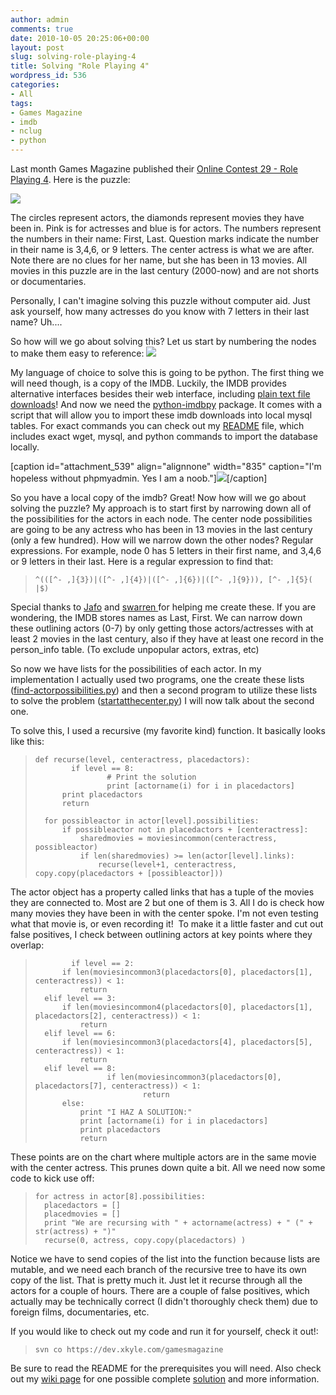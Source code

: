 ```yaml
---
author: admin
comments: true
date: 2010-10-05 20:25:06+00:00
layout: post
slug: solving-role-playing-4
title: Solving "Role Playing 4"
wordpress_id: 536
categories:
- All
tags:
- Games Magazine
- imdb
- nclug
- python
---
```


Last month Games Magazine published their [Online Contest 29 - Role Playing 4](http://www.gamesmagazine-online.com/gameslinks/contest29.html). Here is the puzzle:

[![](/uploads/GamesMagazineContest29.gif)](/uploads/GamesMagazineContest29.gif)

The circles represent actors, the diamonds represent movies they have been in. Pink is for actresses and blue is for actors. The numbers represent the numbers in their name: First, Last. Question marks indicate the number in their name is 3,4,6, or 9 letters. The center actress is what we are after. Note there are no clues for her name, but she has been in 13 movies. All movies in this puzzle are in the last century (2000-now) and are not shorts or documentaries.

Personally, I can't imagine solving this puzzle without computer aid. Just ask yourself, how many actresses do you know with 7 letters in their last name? Uh....

So how will we go about solving this? Let us start by numbering the nodes to make them easy to reference:
[![](/uploads/GamesMagazineContest29-WithNodes.gif)](/uploads/GamesMagazineContest29-WithNodes.gif)

My language of choice to solve this is going to be python. The first thing we will need though, is a copy of the IMDB. Luckily, the IMDB provides alternative interfaces besides their web interface, including [plain text file downloads](http://www.imdb.com/interfaces#plain)! And now we need the [python-imdbpy](http://imdbpy.sourceforge.net/) package. It comes with a script that will allow you to import these imdb downloads into local mysql tables. For exact commands you can check out my [README](https://dev.xkyle.com/gamesmagazine/Role%20Playing%204/README) file, which includes exact wget, mysql, and python commands to import the database locally.

[caption id="attachment_539" align="alignnone" width="835" caption="I'm hopeless without phpmyadmin. Yes I am a noob."][![](/uploads/phpmyadmin-rp4.jpg)](/uploads/phpmyadmin-rp4.jpg)[/caption]

So you have a local copy of the imdb? Great! Now how will we go about solving the puzzle? My approach is to start first by narrowing down all of the possibilities for the actors in each node. The center node possibilities are going to be any actress who has been in 13 movies in the last century (only a few hundred). How will we narrow down the other nodes? Regular expressions. For example, node 0 has 5 letters in their first name, and 3,4,6 or 9 letters in their last. Here is a regular expression to find that:


> 

>     
>     ^(([^- ,]{3})|([^- ,]{4})|([^- ,]{6})|([^- ,]{9})), [^- ,]{5}( |$)
> 
> 



Special thanks to [Jafo](http://www.tummy.com/journals/users/jafo) and [swarren ](http://www.wwwdotorg.org/)for helping me create these. If you are wondering, the IMDB stores names as Last, First. We can narrow down these outlining actors (0-7) by only getting those actors/actresses with at least 2 movies in the last century, also if they have at least one record in the person_info table. (To exclude unpopular actors, extras, etc)

So now we have lists for the possibilities of each actor. In my implementation I actually used two programs, one the create these lists ([find-actorpossibilities.py](https://dev.xkyle.com/gamesmagazine/Role%20Playing%204/find-actorpossibilities.py)) and then a second program to utilize these lists to solve the problem ([startatthecenter.py](https://dev.xkyle.com/gamesmagazine/Role%20Playing%204/startatthecenter.py)) I will now talk about the second one.

To solve this, I used a recursive (my favorite kind) function. It basically looks like this:


> 

>     
>     def recurse(level, centeractress, placedactors):
>             if level == 8:
>                     # Print the solution
>                     print [actorname(i) for i in placedactors]
>     		print placedactors
>     		return
>     
>     	for possibleactor in actor[level].possibilities:
>     		if possibleactor not in placedactors + [centeractress]:
>     			sharedmovies = moviesincommon(centeractress, possibleactor)
>     			if len(sharedmovies) >= len(actor[level].links):
>     				recurse(level+1, centeractress, copy.copy(placedactors + [possibleactor]))
> 
> 



The actor object has a property called links that has a tuple of the movies they are connected to. Most are 2 but one of them is 3. All I do is check how many movies they have been in with the center spoke. I'm not even testing what that movie is, or even recording it!  To make it a little faster and cut out false positives, I check between outlining actors at key points where they overlap:


> 

>     
>             if level == 2:
>     		if len(moviesincommon3(placedactors[0], placedactors[1], centeractress)) < 1:
>     			return
>     	elif level == 3:
>     		if len(moviesincommon4(placedactors[0], placedactors[1], placedactors[2], centeractress)) < 1:
>     			return
>     	elif level == 6:
>     		if len(moviesincommon3(placedactors[4], placedactors[5], centeractress)) < 1:
>     			return
>     	elif level == 8:
>                     if len(moviesincommon3(placedactors[0], placedactors[7], centeractress)) < 1:
>                             return
>     		else:
>     			print "I HAZ A SOLUTION:"
>     			print [actorname(i) for i in placedactors]
>     			print placedactors
>     			return
> 
> 



These points are on the chart where multiple actors are in the same movie with the center actress. This prunes down quite a bit. All we need now some code to kick use off:


> 

>     
>     for actress in actor[8].possibilities:
>       placedactors = []
>       placedmovies = []
>       print "We are recursing with " + actorname(actress) + " (" + str(actress) + ")"
>       recurse(0, actress, copy.copy(placedactors) )
> 
> 



Notice we have to send copies of the list into the function because lists are mutable, and we need each branch of the recursive tree to have its own copy of the list. That is pretty much it. Just let it recurse through all the actors for a couple of hours. There are a couple of false positives, which actually may be technically correct (I didn't thoroughly check them) due to foreign films, documentaries, etc.

If you would like to check out my code and run it for yourself, check it out!:


> 

>     
>     svn co https://dev.xkyle.com/gamesmagazine
> 
> 



Be sure to read the README for the prerequisites you will need. Also check out my [wiki page](https://wiki.xkyle.com/Games_Magazine_Online_Contest_29_-_Role_Playing_4) for one possible complete [solution](https://wiki.xkyle.com/Games_Magazine_Online_Contest_29_-_Role_Playing_4#One_Possible_Solution) and more information.
